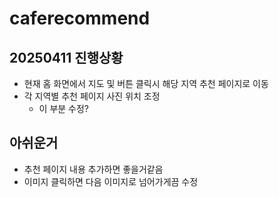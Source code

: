 # caferecommend

## 20250411 진행상황

- 현재 홈 화면에서 지도 및 버튼 클릭시 해당 지역 추천 페이지로 이동 
- 각 지역별 추천 페이지 사진 위치 조정
    - 이 부분 수정?

## 아쉬운거

- 추천 페이지 내용 추가하면 좋을거같음
- 이미지 클릭하면 다음 이미지로 넘어가게끔 수정